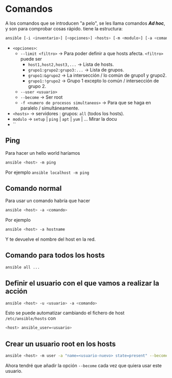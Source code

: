 # Comandos

A los comandos que se introducen "a pelo", se les llama comandos ***Ad hoc***, y son para comprobar cosas rápido. tiene la estructura:

```bash
ansible [-i <inventario>] [<opciones>] <hosts> [-m <modulo>] [-a <comando-o-argumentos>]
```

* `<opciones>`:
    * `--limit <filtro>` -> Para poder definir a que hosts afecta. `<filtro>` puede ser
        * `host1,host2,host3,...` -> Lista de hosts.
        * `grupo1:grupo2:grupo3:...` -> Lista de grupos.
        * `grupo1:&grupo2` -> La intersección / lo común de grupo1 y grupo2.
        * `grupo1:!grupo2` -> Grupo 1 excepto lo común / intersección de grupo 2.
    * `--user <usuario>`
    * `--become` -> Ser root
    * `-f <numero de procesos simultaneos>` -> Para que se haga en paralelo / simultáneamente.
* `<hosts>` -> servidores : grupos: `all` (todos los hosts).
* `modulo` -> `setup` | `ping` | `apt` | `yum` | ... Mirar la docu
* ``

## Ping

Para hacer un hello world haríamos

```bash
ansible <host> -m ping
```

Por ejemplo `ansible localhost -m ping`

## Comando normal

Para usar un comando habría que hacer

```bash
ansible <host> -a <comando>
```

Por ejemplo

```bash
ansible <host> -a hostname
```

Y te devuelve el nombre del host en la red.

## Comando para todos los hosts

```bash
ansible all ...
```

## Definir el usuario con el que vamos a realizar la acción

```bash
ansible <host> -u <usuario> -a <comando>
```

Esto se puede automatizar cambiando el fichero de host `/etc/ansible/hosts` con

```bash
<host> ansible_user=<usuario>
```

## Crear un usuario root en los hosts

```bash
ansible <host> -m user -a "name=<usuario-nuevo> state=present" --become
```

Ahora tendré que añadir la opción `--become` cada vez que quiera usar este usuario.
